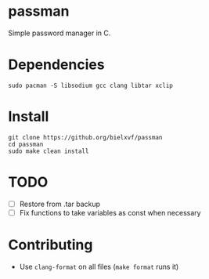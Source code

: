# passman
Simple password manager in C.

# Dependencies
```
sudo pacman -S libsodium gcc clang libtar xclip
```

# Install
```
git clone https://github.org/bielxvf/passman
cd passman
sudo make clean install
```

# TODO
* [ ] Restore from .tar backup
* [ ] Fix functions to take variables as const when necessary

# Contributing
- Use `clang-format` on all files (`make format` runs it)